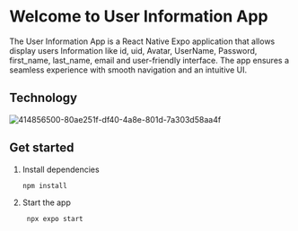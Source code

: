 # Welcome to User Information App 
The User Information App is a React Native Expo application that allows display users Information like id, uid, Avatar, UserName, Password, first_name, last_name, email and user-friendly interface. The app ensures a seamless experience with smooth navigation and an intuitive UI.

## Technology 
![414856500-80ae251f-df40-4a8e-801d-7a303d58aa4f](https://github.com/user-attachments/assets/0f3beed3-77c7-48fa-8587-e3f53af25a22)


## Get started

1. Install dependencies

   ```bash
   npm install
   ```

2. Start the app

   ```bash
    npx expo start
   ```

